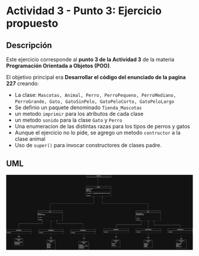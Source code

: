 # Actividad 3 - Punto 3: Ejercicio propuesto

## Descripción

Este ejercicio corresponde al **punto 3 de la Actividad 3** de la materia **Programación Orientada a Objetos (POO)**.

El objetivo principal era **Desarrollar el código del enunciado de la pagina 227** creando:

- La clase: `Mascotas, Animal, Perro, PerroPequeno, PerroMediano, PerroGrande, Gato, GatoSinPelo, GatoPeloCorto, GatoPeloLargo`
- Se definio un paquete denominado `Tienda_Mascotas`
- un metodo `imprimir` para los atributos de cada clase
- un metodo `sonido` para la clase `Gato` y `Perro`
- Una enumeracion de las distintas razas para los tipos de perros y gatos
- Aunque el ejercicio no lo pide, se agrego un metodo `contructor` a la clase animal
- Uso de `super()` para invocar constructores de clases padre.
## UML
![Diagrama de clases](/Punto_3/Tienda_Mascotas/UML_Ejercicio3.png)